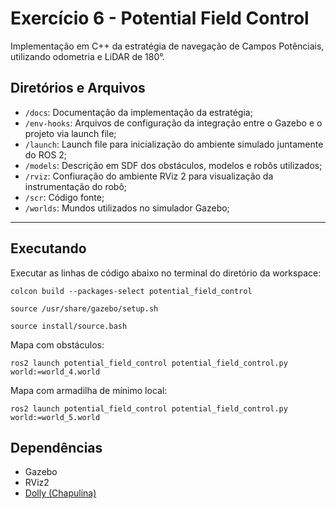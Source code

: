# Exercício 6 - Potential Field Control 

Implementação em C++ da estratégia de navegação de Campos Potênciais, utilizando odometria e LiDAR de 180°.

## Diretórios e Arquivos

- `/docs`: Documentação da implementação da estratégia;
- `/env-hooks`: Arquivos de configuração da integração entre o Gazebo e o projeto via launch file;
- `/launch`: Launch file para inicialização do ambiente simulado juntamente do ROS 2;
- `/models`: Descrição em SDF dos obstáculos, modelos e robôs utilizados;
- `/rviz`: Confiuração do ambiente RViz 2 para visualização da instrumentação do robô;
- `/scr`: Código fonte;
- `/worlds`: Mundos utilizados no simulador Gazebo;

---

## Executando

Executar as linhas de código abaixo no terminal do diretório da workspace:

```
colcon build --packages-select potential_field_control

source /usr/share/gazebo/setup.sh

source install/source.bash
```

Mapa com obstáculos:

```
ros2 launch potential_field_control potential_field_control.py world:=world_4.world
```

Mapa com armadilha de mínimo local:

```
ros2 launch potential_field_control potential_field_control.py world:=world_5.world
```

## Dependências

- Gazebo
- RViz2
- [Dolly (Chapulina)](https://github.com/chapulina/dolly)
